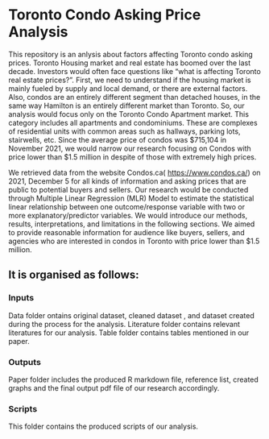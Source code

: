 # Toronto Condo Asking Price Analysis

This repository is an anlysis about factors affecting Toronto condo asking prices. Toronto Housing market and real estate has boomed over the last decade. Investors would often face questions like “what is affecting Toronto real estate prices?”. First, we need to understand if the housing market is mainly fueled by supply and local demand, or there are external factors. Also, condos are an entirely different segment than detached houses, in the same way Hamilton is an entirely different market than Toronto. So, our analysis would focus only on the Toronto Condo Apartment market. This category includes all apartments and condominiums. These are complexes of residential units with common areas such as hallways, parking lots, stairwells, etc. Since the average price of condos was $715,104 in November 2021, we would narrow our research focusing on Condos with price lower than $1.5 million in despite of those with extremely high prices.

We retrieved data from the website Condos.ca( https://www.condos.ca/) on 2021, December 5 for all kinds of information and asking prices that are public to potential buyers and sellers. Our research would be conducted through Multiple Linear Regression (MLR) Model to estimate the statistical linear relationship between one outcome/response variable with two or more explanatory/predictor variables. We would introduce our methods, results, interpretations, and limitations in the following sections. We aimed to provide reasonable information for audience like buyers, sellers, and agencies who are interested in condos in Toronto with price lower than $1.5 million.

## It is organised as follows:
### Inputs
Data folder ontains original dataset, cleaned dataset , and dataset created during the process for the analysis. Literature folder contains relevant literatures for our analysis. Table folder contains tables mentioned in our paper.
### Outputs 
Paper folder includes the produced R markdown file, reference list, created graphs and the final output pdf file of our research accordingly.
### Scripts
This folder contains the produced scripts of our analysis.
